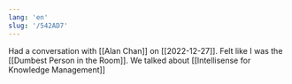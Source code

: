 ```yaml
---
lang: 'en'
slug: '/542AD7'
---
```


Had a conversation with [[Alan Chan]] on [[2022-12-27]].
Felt like I was the [[Dumbest Person in the Room]].
We talked about [[Intellisense for Knowledge Management]]
